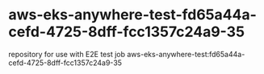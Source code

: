 # aws-eks-anywhere-test-fd65a44a-cefd-4725-8dff-fcc1357c24a9-35
repository for use with E2E test job aws-eks-anywhere-test:fd65a44a-cefd-4725-8dff-fcc1357c24a9-35
